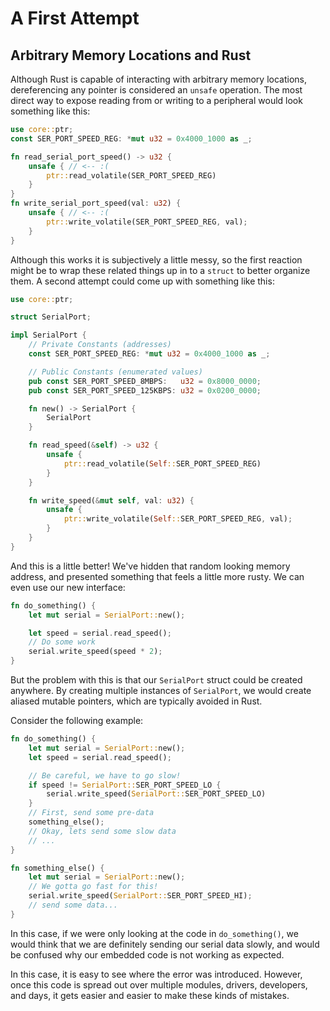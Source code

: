 # A First Attempt

## Arbitrary Memory Locations and Rust

Although Rust is capable of interacting with arbitrary memory locations, dereferencing any pointer is considered an `unsafe` operation. The most direct way to expose reading from or writing to a peripheral would look something like this:

```rust
use core::ptr;
const SER_PORT_SPEED_REG: *mut u32 = 0x4000_1000 as _;

fn read_serial_port_speed() -> u32 {
    unsafe { // <-- :(
        ptr::read_volatile(SER_PORT_SPEED_REG)
    }
}
fn write_serial_port_speed(val: u32) {
    unsafe { // <-- :(
        ptr::write_volatile(SER_PORT_SPEED_REG, val);
    }
}
```

Although this works it is subjectively a little messy, so the first reaction might be to wrap these related things up in to a `struct` to better organize them. A second attempt could come up with something like this:

```rust
use core::ptr;

struct SerialPort;

impl SerialPort {
    // Private Constants (addresses)
    const SER_PORT_SPEED_REG: *mut u32 = 0x4000_1000 as _;

    // Public Constants (enumerated values)
    pub const SER_PORT_SPEED_8MBPS:   u32 = 0x8000_0000;
    pub const SER_PORT_SPEED_125KBPS: u32 = 0x0200_0000;

    fn new() -> SerialPort {
        SerialPort
    }

    fn read_speed(&self) -> u32 {
        unsafe {
            ptr::read_volatile(Self::SER_PORT_SPEED_REG)
        }
    }

    fn write_speed(&mut self, val: u32) {
        unsafe {
            ptr::write_volatile(Self::SER_PORT_SPEED_REG, val);
        }
    }
}
```

And this is a little better! We've hidden that random looking memory address, and presented something that feels a little more rusty. We can even use our new interface:

```rust
fn do_something() {
    let mut serial = SerialPort::new();

    let speed = serial.read_speed();
    // Do some work
    serial.write_speed(speed * 2);
}
```

But the problem with this is that our `SerialPort` struct could be created anywhere. By creating multiple instances of `SerialPort`, we would create aliased mutable pointers, which are typically avoided in Rust.

Consider the following example:

```rust
fn do_something() {
    let mut serial = SerialPort::new();
    let speed = serial.read_speed();

    // Be careful, we have to go slow!
    if speed != SerialPort::SER_PORT_SPEED_LO {
        serial.write_speed(SerialPort::SER_PORT_SPEED_LO)
    }
    // First, send some pre-data
    something_else();
    // Okay, lets send some slow data
    // ...
}

fn something_else() {
    let mut serial = SerialPort::new();
    // We gotta go fast for this!
    serial.write_speed(SerialPort::SER_PORT_SPEED_HI);
    // send some data...
}
```

In this case, if we were only looking at the code in `do_something()`, we would think that we are definitely sending our serial data slowly, and would be confused why our embedded code is not working as expected.

In this case, it is easy to see where the error was introduced. However, once this code is spread out over multiple modules, drivers, developers, and days, it gets easier and easier to make these kinds of mistakes.
